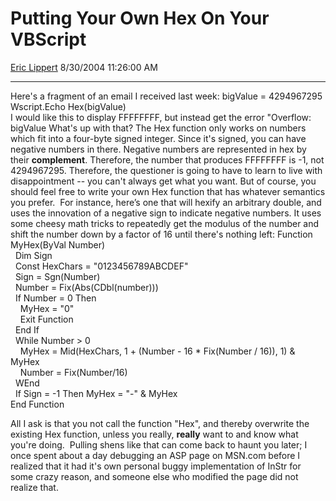 # Putting Your Own Hex On Your VBScript

[Eric Lippert](https://social.msdn.microsoft.com/profile/Eric%20Lippert) 8/30/2004 11:26:00 AM

-----

Here's a fragment of an email I received last week: bigValue = 4294967295  
Wscript.Echo Hex(bigValue)  
I would like this to display FFFFFFFF, but instead get the error "Overflow: bigValue What's up with that? The Hex function only works on numbers which fit into a four-byte signed integer. Since it's signed, you can have negative numbers in there. Negative numbers are represented in hex by their **complement**. Therefore, the number that produces FFFFFFFF is -1, not 4294967295. Therefore, the questioner is going to have to learn to live with disappointment -- you can't always get what you want. But of course, you should feel free to write your own Hex function that has whatever semantics you prefer.  For instance, here’s one that will hexify an arbitrary double, and uses the innovation of a negative sign to indicate negative numbers. It uses some cheesy math tricks to repeatedly get the modulus of the number and shift the number down by a factor of 16 until there's nothing left: Function MyHex(ByVal Number)  
  Dim Sign  
  Const HexChars = "0123456789ABCDEF"  
  Sign = Sgn(Number)  
  Number = Fix(Abs(CDbl(number)))  
  If Number = 0 Then  
    MyHex = "0"  
    Exit Function  
  End If  
  While Number \> 0  
    MyHex = Mid(HexChars, 1 + (Number - 16 \* Fix(Number / 16)), 1) & MyHex   
    Number = Fix(Number/16)  
  WEnd  
  If Sign = -1 Then MyHex = "-" & MyHex  
End Function  
  
All I ask is that you not call the function "Hex", and thereby overwrite the existing Hex function, unless you really, **really** want to and know what you're doing.  Pulling shens like that can come back to haunt you later; I once spent about a day debugging an ASP page on MSN.com before I realized that it had it's own personal buggy implementation of InStr for some crazy reason, and someone else who modified the page did not realize that.


